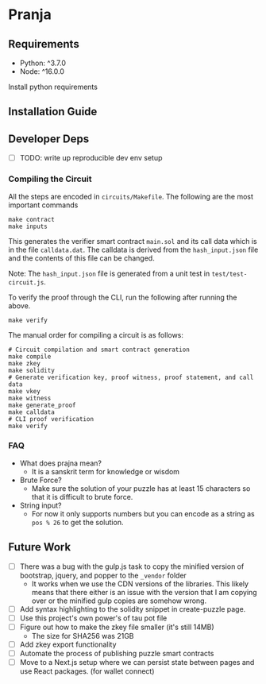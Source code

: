 # Pranja

## Requirements

* Python: ^3.7.0
* Node: ^16.0.0

Install python requirements

## Installation Guide

## Developer Deps

- [ ] TODO: write up reproducible dev env setup

### Compiling the Circuit

All the steps are encoded in `circuits/Makefile`. The following are the most
important commands

```shell
make contract
make inputs
```

This generates the verifier smart contract `main.sol` and its call data which is
in the file `calldata.dat`. The calldata is derived from the `hash_input.json`
file and the contents of this file can be changed.

Note: The `hash_input.json` file is generated from a unit test in
`test/test-circuit.js`.

To verify the proof through the CLI, run the following after running the above.

```shell
make verify
```

The manual order for compiling a circuit is as follows:
```shell
# Circuit compilation and smart contract generation
make compile
make zkey
make solidity
# Generate verification key, proof witness, proof statement, and call data
make vkey
make witness
make generate_proof
make calldata
# CLI proof verification
make verify
```

### FAQ

- What does prajna mean?
  - It is a sanskrit term for knowledge or wisdom
- Brute Force?
  - Make sure the solution of your puzzle has at least 15 characters so that it
  is difficult to brute force. 
- String input?
  - For now it only supports numbers but you can encode as a string as
  `pos % 26` to get the solution.

## Future Work

- [ ] There was a bug with the gulp.js task to copy the minified version of
bootstrap, jquery, and popper to the `_vendor` folder
  - It works when we use the CDN versions of the libraries. This likely means
  that there either is an issue with the version that I am copying over or the
  minified gulp copies are somehow wrong.
- [ ] Add syntax highlighting to the solidity snippet in create-puzzle page.
- [ ] Use this project's own power's of tau pot file
- [ ] Figure out how to make the zkey file smaller (it's still 14MB)
  * The size for SHA256 was 21GB
- [ ] Add zkey export functionality
- [ ] Automate the process of publishing puzzle smart contracts
- [ ] Move to a Next.js setup where we can persist state between pages and use
React packages. (for wallet connect)